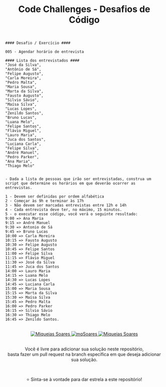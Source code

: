 <div align='center'>

<h1> Code Challenges - Desafios de Código </h1>

<br>
</div> 

```
#### Desafio / Exercício ####

005 - Agendar horário de entrevista

#### Lista dos entrevistados #### 
"José da Silva",
"Antônio de Sá",
"Felipe Augusto",
"Carla Moreira",
"Pedro Malta",
"Maria Sousa",
"Marta da Silva",
"Fausto Augusto",
"Silvio Sávio",
"Maísa Silva",
"Lucas Lopes",
"Zenildo Santos",
"Bruno Lucas",
"Luana Melo",
"Felipe Santos",
"Flávio Miguel",
"Lauro Maria",
"Juca dos Santos",
"Luciana Carla",
"Felipe Silva",
"André Manuel",
"Pedro Parker",
"Ana Maria",
"Thiago Melo"


- Dada a lista de pessoas que irão ser entrevistadas, construa um script que determine os horários em que deverão ocorrer as entrevistas. 

1 - Devem ser definidas por ordem alfabética 
2 - Começar às 9h e terminar às 17h
3 - Não devem ser marcadas entrevistas entre 12h e 14h
4 - Cada entrevista deve ter, no máximo, 15 minutos. 
5 - o executar esse código, você verá o seguinte resultado:
9:00 => Ana Maria
9:15 => André Manuel
9:30 => Antonio de Sá
9:45 => Bruno Lucas
10:00 => Carla Moreira
10:15 => Fausto Augusto
10:30 => Felipe Augusto
10:45 => Felipe Santos
11:00 => Felipe Silva
11:15 => Flávio Miguel
11:30 => José da Silva
11:45 => Juca dos Santos
14:00 => Lauro Maria
14:15 => Luana Melo
14:30 => Lucas Lopes
14:45 => Luciana Carla
15:00 => Maria Sousa
15:15 => Marta da Silva
15:30 => Maísa Silva
15:45 => Pedro Malta
16:00 => Pedro Parker
16:15 => Silvio Sávio
16:30 => Thiago Melo
16:45 => Zenildo Santos.

```
<div align='center'>

<br>
  
<a href="https://www.linkedin.com/in/mq-soares/">
  <img alt="Miqueias Soares" src="https://img.shields.io/badge/-Miqueias Soares-747d8c?style=flat-square&logo=Linkedin&logoColor=black" />
</a>

<a href="https://twitter.com/mqsoares">
  <img alt="mqSoares" src="https://img.shields.io/badge/-mqsoares-747d8c?style=flat-square&logo=Twitter&logoColor=black" />
</a>

<a href="mailto:mqseraos@gmail.com">
  <img alt="Miqueias Soares" src="https://img.shields.io/badge/-mqseraos@gmail.com-747d8c?style=flat-square&logo=Gmail&logoColor=black" />
</a>

<br>
<br>

<p> Você é livre para adicionar sua solução neste repositório, <br>
basta fazer um pull request na branch específica em que deseja adicionar sua solução. </p>

<br>

<p> ⭐ Sinta-se à vontade para dar estrela a este repositório! </p>
</div>
